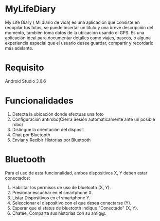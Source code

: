 # MyLifeDiary
My Life Diary ( Mi diario de vida) es una aplicación que consiste en recopilar tus fotos, se
puede insertar un título y una breve descripción del momento, también toma datos de la
ubicación usando el GPS. Es una aplicación ideal para documentar detalles como viajes,
paseos, o alguna experiencia especial que el usuario desee guardar, compartir y recordarlo
más adelante.
# Requisito
Android Studio 3.6.6

# Funcionalidades
1. Detecta la ubicación  donde efectuas una foto
2. Configuración antirobo(Cierra Sesión  automaticamente ante un posible robo)
3. Distingue la  orientación del disposit
4. Chat por Bluetooth
5. Enviar y Recibir Historias por Bluetooth

# Bluetooth 
Para el uso de esta funcionalidad, ambos dispositivos X, Y deben estar conectados:
1. Habilitar los permisos de uso de bluetooth (X, Y).
2. Presionar escuchar en el smartphone X.
3. Listar Dispositivos en el smartphone Y.
4. Seleccionar el dispositivo con el que desea conectarse (Y).
5. Esperar que el status de bluetooth indique "Conectado" (X, Y).
6. Chatee, Comparta sus historias con su amig@.
